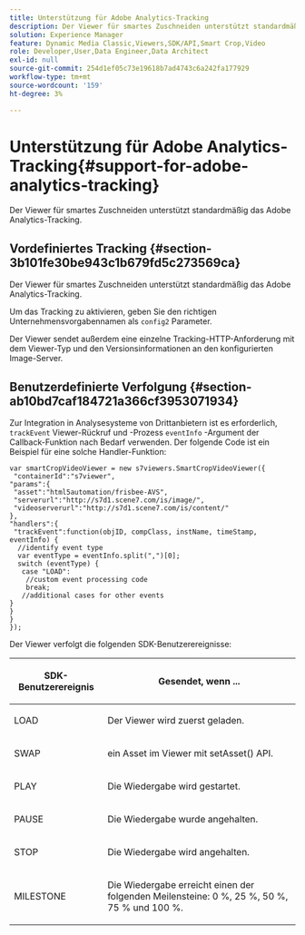 ```yaml
---
title: Unterstützung für Adobe Analytics-Tracking
description: Der Viewer für smartes Zuschneiden unterstützt standardmäßig das Adobe Analytics-Tracking.
solution: Experience Manager
feature: Dynamic Media Classic,Viewers,SDK/API,Smart Crop,Video
role: Developer,User,Data Engineer,Data Architect
exl-id: null
source-git-commit: 254d1ef05c73e19618b7ad4743c6a242fa177929
workflow-type: tm+mt
source-wordcount: '159'
ht-degree: 3%

---
```


# Unterstützung für Adobe Analytics-Tracking{#support-for-adobe-analytics-tracking}

Der Viewer für smartes Zuschneiden unterstützt standardmäßig das Adobe Analytics-Tracking.

## Vordefiniertes Tracking {#section-3b101fe30be943c1b679fd5c273569ca}

Der Viewer für smartes Zuschneiden unterstützt standardmäßig das Adobe Analytics-Tracking.

Um das Tracking zu aktivieren, geben Sie den richtigen Unternehmensvorgabennamen als `config2` Parameter.

Der Viewer sendet außerdem eine einzelne Tracking-HTTP-Anforderung mit dem Viewer-Typ und den Versionsinformationen an den konfigurierten Image-Server.

## Benutzerdefinierte Verfolgung {#section-ab10bd7caf184721a366cf3953071934}

Zur Integration in Analysesysteme von Drittanbietern ist es erforderlich, `trackEvent` Viewer-Rückruf und -Prozess `eventInfo` -Argument der Callback-Funktion nach Bedarf verwenden. Der folgende Code ist ein Beispiel für eine solche Handler-Funktion:

```
var smartCropVideoViewer = new s7viewers.SmartCropVideoViewer({ 
 "containerId":"s7viewer", 
"params":{ 
 "asset":"html5automation/frisbee-AVS", 
 "serverurl":"http://s7d1.scene7.com/is/image/", 
 "videoserverurl":"http://s7d1.scene7.com/is/content/" 
}, 
"handlers":{ 
 "trackEvent":function(objID, compClass, instName, timeStamp, eventInfo) { 
  //identify event type 
  var eventType = eventInfo.split(",")[0]; 
  switch (eventType) { 
   case "LOAD": 
    //custom event processing code 
    break; 
   //additional cases for other events 
} 
} 
} 
});
```

Der Viewer verfolgt die folgenden SDK-Benutzerereignisse:

<table id="table_5D090E6614974D968E1A93B5727D859C"> 
 <thead> 
  <tr> 
   <th colname="col1" class="entry"> <p>SDK-Benutzerereignis </p> </th> 
   <th colname="col2" class="entry"> <p>Gesendet, wenn ... </p> </th> 
  </tr> 
 </thead>
 <tbody> 
  <tr> 
   <td colname="col1"> <p> <span class="codeph"> LOAD </span> </p> </td> 
   <td colname="col2"> <p>Der Viewer wird zuerst geladen. </p> </td> 
  </tr> 
  <tr> 
   <td colname="col1"> <p> <span class="codeph"> SWAP </span> </p> </td> 
   <td colname="col2"> <p>ein Asset im Viewer mit <span class="codeph"> setAsset() </span> API. </p> </td> 
  </tr> 
  <tr> 
   <td colname="col1"> <p> <span class="codeph"> PLAY </span> </p> </td> 
   <td colname="col2"> <p>Die Wiedergabe wird gestartet. </p> </td> 
  </tr> 
  <tr> 
   <td colname="col1"> <p> <span class="codeph"> PAUSE </span> </p> </td> 
   <td colname="col2"> <p>Die Wiedergabe wurde angehalten. </p> </td> 
  </tr> 
  <tr> 
   <td colname="col1"> <p> <span class="codeph"> STOP </span> </p> </td> 
   <td colname="col2"> <p>Die Wiedergabe wird angehalten. </p> </td> 
  </tr> 
  <tr> 
   <td colname="col1"> <p> <span class="codeph"> MILESTONE </span> </p> </td> 
   <td colname="col2"> <p>Die Wiedergabe erreicht einen der folgenden Meilensteine: 0 %, 25 %, 50 %, 75 % und 100 %. </p> </td> 
  </tr> 
 </tbody> 
</table>
